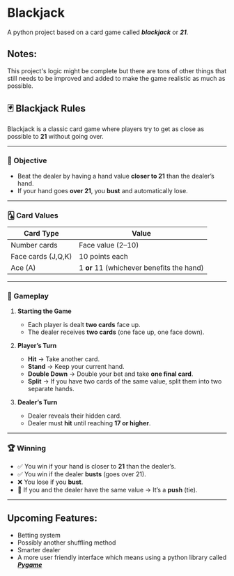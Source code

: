 # Blackjack

A python project based on a card game called ***blackjack*** or ***21***.

## Notes:

This project's logic might be complete but there are tons of other things that still needs to be improved and added to make the game realistic as much as possible.

## 🃏 Blackjack Rules

Blackjack is a classic card game where players try to get as close as possible to **21** without going over.

---

### 🎯 Objective
- Beat the dealer by having a hand value **closer to 21** than the dealer’s hand.  
- If your hand goes **over 21**, you **bust** and automatically lose.

---

### 🂡 Card Values
| Card Type       | Value                  |
|-----------------|------------------------|
| Number cards    | Face value (2–10)      |
| Face cards (J,Q,K) | 10 points each      |
| Ace (A)         | 1 **or** 11 (whichever benefits the hand) |

---

### 🔄 Gameplay

1. **Starting the Game**
   - Each player is dealt **two cards** face up.  
   - The dealer receives **two cards** (one face up, one face down).  

2. **Player’s Turn**
   - **Hit** → Take another card.  
   - **Stand** → Keep your current hand.  
   - **Double Down** → Double your bet and take **one final card**.  
   - **Split** → If you have two cards of the same value, split them into two separate hands.  

3. **Dealer’s Turn**
   - Dealer reveals their hidden card.  
   - Dealer must **hit** until reaching **17 or higher**.  

---

### 🏆 Winning
- ✅ You win if your hand is closer to **21** than the dealer’s.  
- ✅ You win if the dealer **busts** (goes over 21).  
- ❌ You lose if you **bust**.  
- 🤝 If you and the dealer have the same value → It’s a **push** (tie).  

---

## Upcoming Features:
- Betting system
- Possibly another shuffling method
- Smarter dealer
- A more user friendly interface which means using a python library called [***Pygame***](https://www.pygame.org)
